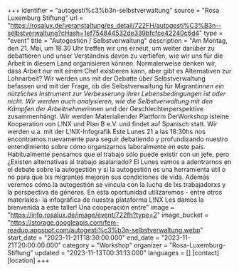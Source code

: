 +++
identifier = "autogesti%c3%b3n-selbstverwaltung"
source = "Rosa Luxemburg Stiftung"
url = "https://rosalux.de/veranstaltung/es_detail/722FH/autogesti%C3%B3n--selbstverwaltung?cHash=1ef754844532de339bfcfce42240c6d4"
type = "event"
title = "Autogestión / Selbstverwaltung"
description = "Am Montag, den 21. Mai, um 18.30 Uhr treffen wir uns erneut, um weiter darüber zu debattieren und unser Verständnis davon zu vertiefen, wie wir uns für die Arbeit in diesem Land organisieren können. Normalerweise denken wir, dass Arbeit nur mit einem Chef existieren kann, aber gibt es Alternativen zur Lohnarbeit? Wir werden uns mit der Debatte über Selbstverwaltung befassen und mit der Frage, ob die Selbstverwaltung für Migrant*innen ein nützliches Instrument zur Verbesserung ihrer Lebensbedingungen ist oder nicht. Wir werden auch analysieren, wie die Selbstverwaltung mit den Kämpfen der Arbeitnehmer*innen und der Geschlechterperspektive zusammenhängt. 
Wir werden Materialiender Plattform 
DerWorkshop isteine Kooperation von L!NX und Plan B e.V. und findet auf Spanisch statt. Wir werden u.a. mit der L!NX-Infografik 
Este Lunes 21 a las 18:30hs nos encontramos nuevamente para seguir debatiendo y profundizando nuestro entendimiento sobre cómo organizarnos laboralmente en este país. Habitualmente pensamos que el trabajo sólo puede existir con un jefe, pero ¿Existen alternativas al trabajo asalariado?
El Lunes vamos a adentrarnos en el debate sobre la autogestión y si la autogestión es una herramienta útil o no para que lxs migrantes mejoren sus condiciones de vida. Además veremos cómo la autogestión se vincula con la lucha de lxs trabajadorxs y la perspectiva de géneros.
En esta oportunidad utilizaremos - entre otros materiales- la infográfica de nuestra plataforma L!NX 
Les damos la bienvenida a este taller! Una cooperación entre"
image = "https://info.rosalux.de/image/event/722fh?type=2"
image_bucket = "https://storage.googleapis.com/fem-readup.appspot.com/autogesti%c3%b3n-selbstverwaltung.webp"
start_date = "2023-11-21T18:30:00.000"
end_date = "2023-11-21T20:00:00.000"
category = "Workshop"
organizer = "Rosa-Luxemburg-Stiftung"
updated = "2023-11-13T00:31:13.000"
languages = []
[contact]
[location]
+++